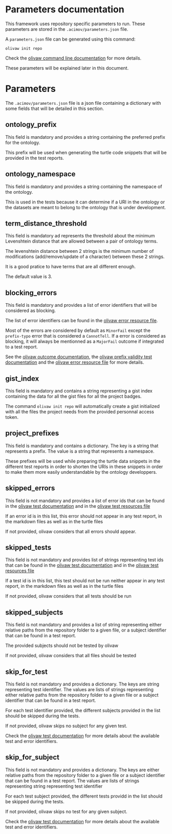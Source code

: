 # Parameters documentation

This framework uses repository specific parameters to run. These parameters are stored in the `.acimov/parameters.json` file.

A `parameters.json` file can be generated using this command:

```shell
olivaw init repo
```

Check the [olivaw command line documentation](./commands.md#olivaw-init-repo) for more details.

These parameters will be explained later in this document.

# Parameters

The `.acimov/parameters.json` file is a json file containing a dictionary with some fields that will be detailed in this section.

## ontology_prefix

This field is mandatory and provides a string containing the preferred prefix for the ontology.

This prefix will be used when generating the turtle code snippets that will be provided in the test reports.

## ontology_namespace

This field is mandatory and provides a string containing the namespace of the ontology.

This is used in the tests because it can determine if a URI in the ontology or the datasets are meant to belong to the ontology that is under development.

## term_distance_threshold

This field is mandatory ad represents the threshold about the minimum Levenshtein distance that are allowed between a pair of ontology terms.

The levenshtein distance between 2 strings is the minimum number of modifications (add/remove/update of a character) between these 2 strings.

It is a good pratice to have terms that are all different enough.

The default value is 3.

## blocking_errors

This field is mandatory and provides a list of error identifiers that will be considered as blocking.

The list of error identifiers can be found in the [olivaw error resource file](../olivaw/constants/error-resources.json).

Most of the errors are considered by default as `MinorFail` except the `prefix-typo` error that is considered a `CannotTell`. If a error is considered as blocking, it will always be mentionned as a `MajorFail` outcome if integrated to a test report.

See the [olivaw outcome documentation](./tests.md#115-the-outcomes), the [olivaw prefix validity test documentation](./tests.md#224-namespace-validity) and the [olivaw error resource file](../olivaw/constants/error-resources.json) for more details.

## gist_index

This field is mandatory and contains a string representing a gist index containing the data for all the gist files for all the project badges.

The command `olivaw init repo` will automatically create a gist initialized with all the files the project needs from the provided personnal access token.

## project_prefixes

This field is mandatory and contains a dictionary. The key is a string that represents a prefix. The value is a string that represents a namespace.

These prefixes will be used while preparing the turtle data snippets in the different test reports in order to shorten the URIs in these snippets in order to make them more easily understandable by the ontology developpers.

## skipped_errors

This field is not mandatory and provides a list of error ids that can be found in the [olivaw test documentation](./tests.md#2-available-tests) and in the [olivaw test resources file](../olivaw/constants/tests-resources.json)

If an error id is in this list, this error should not appear in any test report, in the markdown files as well as in the turtle files

If not provided, olivaw considers that all errors should appear.

## skipped_tests

This field is not mandatory and provides list of strings representing test ids that can be found in the [olivaw test documentation](./tests.md#2-available-tests) and in the [olivaw test resources file](../olivaw/constants/tests-resources.json)

If a test id is in this list, this test should not be run neither appear in any test report, in the markdown files as well as in the turtle files

If not provided, olivaw considers that all tests should be run

## skipped_subjects

This field is not mandatory and provides a list of string representing either relative paths from the repository folder to a given file, or a subject identifier that can be found in a test report.

The provided subjects should not be tested by olivaw

If not provided, olivaw considers that all files should be tested

## skip_for_test

This field is not mandatory and provides a dictionary. The keys are string representing test identifier. The values are lists of strings representing either relative paths from the repository folder to a given file or a subject identifier that can be found in a test report.

For each test identifier provided, the different subjects provided in the list should be skipped during the tests.

If not provided, olivaw skips no subject for any given test.

Check the [olivaw test documentation](./tests.md#2-available-tests) for more details about the available test and error identifiers.

## skip_for_subject

This field is not mandatory and provides a dictionary. The keys are either relative paths from the repository folder to a given file or a subject identifier that can be found in a test report. The values are lists of strings representing string representing test identifier

For each test subject provided, the different tests providd in the list should be skipped during the tests.

If not provided, olivaw skips no test for any given subject.

Check the [olivaw test documentation](./tests.md#2-available-tests) for more details about the available test and error identifiers.